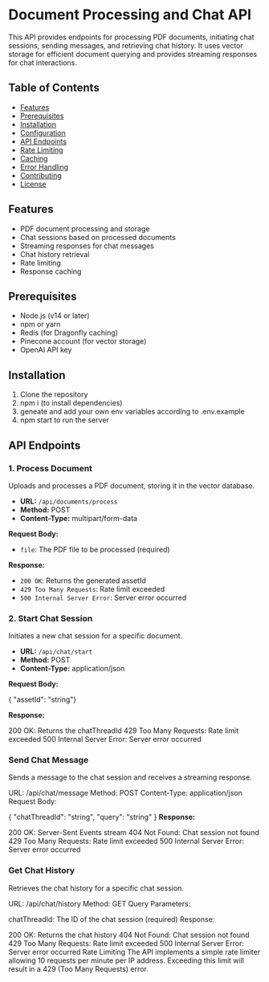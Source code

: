 # Document Processing and Chat API

This API provides endpoints for processing PDF documents, initiating chat sessions, sending messages, and retrieving chat history. It uses vector storage for efficient document querying and provides streaming responses for chat interactions.

## Table of Contents

- [Features](#features)
- [Prerequisites](#prerequisites)
- [Installation](#installation)
- [Configuration](#configuration)
- [API Endpoints](#api-endpoints)
- [Rate Limiting](#rate-limiting)
- [Caching](#caching)
- [Error Handling](#error-handling)
- [Contributing](#contributing)
- [License](#license)

## Features

- PDF document processing and storage
- Chat sessions based on processed documents
- Streaming responses for chat messages
- Chat history retrieval
- Rate limiting
- Response caching

## Prerequisites

- Node.js (v14 or later)
- npm or yarn
- Redis (for Dragonfly caching)
- Pinecone account (for vector storage)
- OpenAI API key

## Installation

1. Clone the repository
2. npm i (to install dependencies)
3. geneate and add your own env variables according to .env.example
4. npm start to run the server


## API Endpoints

### 1. Process Document

Uploads and processes a PDF document, storing it in the vector database.

- **URL:** `/api/documents/process`
- **Method:** POST
- **Content-Type:** multipart/form-data

**Request Body:**
- `file`: The PDF file to be processed (required)

**Response:**
- `200 OK`: Returns the generated assetId
- `429 Too Many Requests`: Rate limit exceeded
- `500 Internal Server Error`: Server error occurred

### 2. Start Chat Session

Initiates a new chat session for a specific document.

- **URL:** `/api/chat/start`
- **Method:** POST
- **Content-Type:** application/json

**Request Body:**

{ "assetId": "string"}

**Response:**

200 OK: Returns the chatThreadId
429 Too Many Requests: Rate limit exceeded
500 Internal Server Error: Server error occurred

### Send Chat Message
Sends a message to the chat session and receives a streaming response.

URL: /api/chat/message
Method: POST
Content-Type: application/json
Request Body:



{
  "chatThreadId": "string",
  "query": "string"
}
**Response:**

200 OK: Server-Sent Events stream
404 Not Found: Chat session not found
429 Too Many Requests: Rate limit exceeded
500 Internal Server Error: Server error occurred

### Get Chat History
Retrieves the chat history for a specific chat session.

URL: /api/chat/history
Method: GET
Query Parameters:

chatThreadId: The ID of the chat session (required)
Response:

200 OK: Returns the chat history
404 Not Found: Chat session not found
429 Too Many Requests: Rate limit exceeded
500 Internal Server Error: Server error occurred
Rate Limiting
The API implements a simple rate limiter allowing 10 requests per minute per IP address. Exceeding this limit will result in a 429 (Too Many Requests) error.
